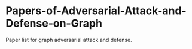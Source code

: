 # Papers-of-Adversarial-Attack-and-Defense-on-Graph
Paper list for graph adversarial attack and defense.
